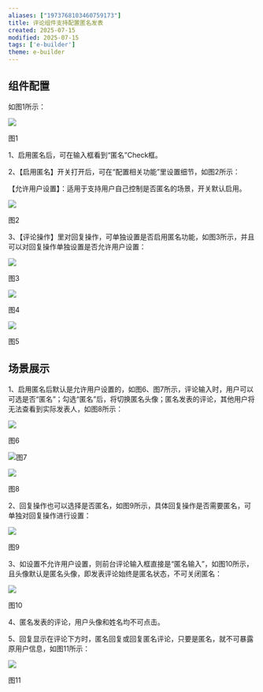 ```yaml
---
aliases: ["1973768103460759173"]
title: 评论组件支持配置匿名发表
created: 2025-07-15
modified: 2025-07-15
tags: ['e-builder']
theme: e-builder
---
```


## **组件配置**

如图1所示：

![](9fb630d08904df939d46b0b088052bb3.jpg)

图1

1、启用匿名后，可在输入框看到“匿名”Check框。

2、【启用匿名】开关打开后，可在“配置相关功能”里设置细节，如图2所示：

【允许用户设置】：适用于支持用户自己控制是否匿名的场景，开关默认启用。

![](1205cea36fab7e240fb548156c0350c7.jpg)

图2

3、【评论操作】里对回复操作，可单独设置是否启用匿名功能，如图3所示，并且可以对回复操作单独设置是否允许用户设置：

![](5d7867b0ffd203a32ff1ddf13578b67e.jpg)

图3

![](b70e200cc5fb3dba26df7b0af4b380b1.jpg)

图4

![](18aa192c09cea0891a597576808dc908.jpg)

图5

## **场景展示**

1、启用匿名后默认是允许用户设置的，如图6、图7所示，评论输入时，用户可以可选是否“匿名”；勾选“匿名”后，将切换匿名头像；匿名发表的评论，其他用户将无法查看到实际发表人，如图8所示：

![](b4847e15a94feb965bd0d040de20be6b.jpg)

图6

![](5f8f0f42df55aabfa7cf5269fc4477ab.jpg)图7

![](b91e7d4f75fa63e8c368fdfcf0afba76.jpg)

图8

2、回复操作也可以选择是否匿名，如图9所示，具体回复操作是否需要匿名，可单独对回复操作进行设置：

![](2e7f165c531602eca6421ff586a16f1c.jpg)

图9

3、如设置不允许用户设置，则前台评论输入框直接是“匿名输入”，如图10所示，且头像默认是匿名头像，即发表评论始终是匿名状态，不可关闭匿名：

![](58d8f653298ae43952465e1d8b6b9ace.jpg)

图10

4、匿名发表的评论，用户头像和姓名均不可点击。

5、回复显示在评论下方时，匿名回复或回复匿名评论，只要是匿名，就不可暴露原用户信息，如图11所示：

![](a0f81490359aa6a18e835ccf9c134ffd.jpg)

图11